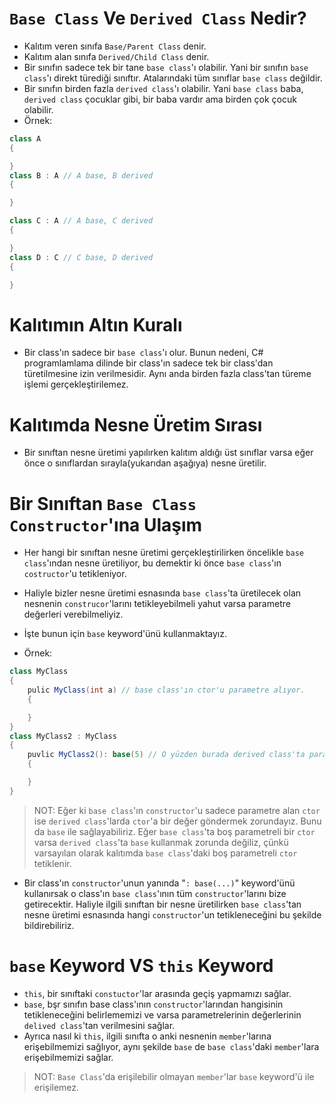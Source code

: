 # **`Base Class` Ve `Derived Class` Nedir?**

- Kalıtım veren sınıfa `Base/Parent Class` denir.
- Kalıtım alan sınıfa `Derived/Child Class` denir.
- Bir sınıfın sadece tek bir tane `base class`'ı olabilir. Yani bir sınıfın `base class`'ı direkt türediği sınıftır. Atalarındaki tüm sınıflar `base class` değildir.
- Bir sınıfın birden fazla `derived class`'ı olabilir. Yani `base class` baba, `derived class` çocuklar gibi, bir baba vardır ama birden çok çocuk olabilir.
- Örnek:

```csharp
class A
{

}
class B : A // A base, B derived
{

}

class C : A // A base, C derived
{

}
class D : C // C base, D derived
{

}

```

# **Kalıtımın Altın Kuralı**

- Bir class'ın sadece bir `base class`'ı olur. Bunun nedeni, C# programlamlama dilinde bir class'ın sadece tek bir class'dan türetilmesine izin verilmesidir. Aynı anda birden fazla class'tan türeme işlemi gerçekleştirilemez.

# **Kalıtımda Nesne Üretim Sırası**

- Bir sınıftan nesne üretimi yapılırken kalıtım aldığı üst sınıflar varsa eğer önce o sınıflardan sırayla(yukarıdan aşağıya) nesne üretilir.

# **Bir Sınıftan `Base Class Constructor`'ına Ulaşım**

- Her hangi bir sınıftan nesne üretimi gerçekleştirilirken öncelikle `base class`'ından nesne üretiliyor, bu demektir ki önce `base class`'ın `costructor`'u tetikleniyor.
- Haliyle bizler nesne üretimi esnasında `base class`'ta üretilecek olan nesnenin `construcor`'larını tetikleyebilmeli yahut varsa parametre değerleri verebilmeliyiz.
- İşte bunun için `base` keyword'ünü kullanmaktayız.

- Örnek:

```csharp
class MyClass
{
    pulic MyClass(int a) // base class'ın ctor'u parametre alıyor.
    {

    }
}
class MyClass2 : MyClass
{
    puvlic MyClass2(): base(5) // O yüzden burada derived class'ta parametreyi base ile gönderdik.
    {

    }
}
```

> NOT:
> Eğer ki `base class`'ın `constructor`'u sadece parametre alan `ctor` ise `derived class`'larda `ctor`'a bir değer göndermek zorundayız. Bunu da `base` ile sağlayabiliriz. Eğer `base class`'ta boş parametreli bir `ctor` varsa `derived class`'ta `base` kullanmak zorunda değiliz, çünkü varsayılan olarak kalıtımda `base class`'daki boş parametreli `ctor` tetiklenir.

- Bir class'ın `constructor`'unun yanında "`: base(...)`" keyword'ünü kullanırsak o class'ın `base class`'ının tüm `constructor`'larını bize getirecektir. Haliyle ilgili sınıftan bir nesne üretilirken `base class`'tan nesne üretimi esnasında hangi `constructor`'un tetikleneceğini bu şekilde bildirebiliriz.

# **`base` Keyword VS `this` Keyword**

- `this`, bir sınıftaki `constuctor`'lar arasında geçiş yapmamızı sağlar.
- `base`, bşr sınıfın base class'ının `constructor`'larından hangisinin tetikleneceğini belirlememizi ve varsa parametrelerinin değerlerinin `delived class`'tan verilmesini sağlar.
- Ayrıca nasıl ki `this`, ilgili sınıfta o anki nesnenin `member`'larına erişebilmemizi sağlıyor, aynı şekilde `base` de `base class`'daki `member`'lara erişebilmemizi sağlar.

> NOT:
> `Base Class`'da erişilebilir olmayan `member`'lar `base` keyword'ü ile erişilemez.
